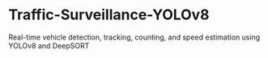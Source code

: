 # Traffic-Surveillance-YOLOv8
Real-time vehicle detection, tracking, counting, and speed estimation using YOLOv8 and DeepSORT
